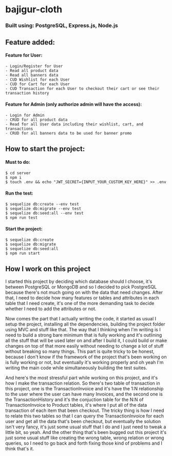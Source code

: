 # bajigur-cloth

### Built using: PostgreSQL, Express.js, Node.js
  ## Feature added:
  #### Feature for User:
    - Login/Register for User
    - Read all product data
    - Read all banners data
    - CUD Wishlist for each User
    - CUD for Cart for each User
    - CUD Transaction for each User to checkout their cart or see their transaction history
 
 #### Feature for Admin (only authorize admin will have the access):
    - Login for Admin
    - CRUD for all product data
    - Read for all User data including their wishlist, cart, and transactions
    - CRUD for all banners data to be used for banner promo
    
    
## How to start the project:
#### Must to do:
```
$ cd server
$ npm i
$ touch .env && echo "JWT_SECRET={INPUT_YOUR_CUSTOM_KEY_HERE}" >> .env
```

#### Run the test:
```
$ sequelize db:create --env test
$ sequelize db:migrate --env test
$ sequelize db:seed:all --env test
$ npm run test
```

#### Start the project:
```
$ sequelize db:create
$ sequelize db:migrate
$ sequelize db:seed:all
$ npm run start
```

## How I work on this project
I started this project by deciding which database should I choose, it's between PostgreSQL or MongoDB and so I decided to pick PostgreSQL because there's not much going on with the data that need changes. After that, I need to decide how many features or tables and attributes in each table that I need create, it's one of the more demanding task to decide whether I need to add the attributes or not.

Now comes the part that I actually writing the code, it started as usual I setup the project, installing all the dependencies, building the project folder using MVC and stuff like that. The way that I thinking when I'm writing is I need to build a strong bare minimum that is fully working and it's outlining all the stuff that will be used later on and after I build it, I could build or make changes on top of that more easily without needing to change a lot of stuff without breaking so many things. This part is quite tricky to be honest, because I don't know if the framework of the project that's been working on is fully working or not, but eventually it's working properly and oh yeah I'm writing the main code while simultaneously building the test suites.

And here's the most stressful part while working on this project, and it's how I make the transaction relation. So there's two table of transaction in this project, one is the TransactionInvoice and it's have the 1:N relationship to the user where the user can have many Invoices, and the second one is the TransactionHistory and it's the conjuction table for the N:N of TransactionInvoice to Product tables, it's where I put all of the data transaction of each item that been checkout. The tricky thing is how I need to relate this two tables so that I can query the TransactionInvoice for each user and get all the data that's been checkout, but eventually the solution isn't very fancy, it's just some usual stuff that I do and I just need to tweak a little bit, so yeah. And the other thing that's been bugged out this project it's just some usual stuff like creating the wrong table, wrong relation or wrong queries, so I need to go back and forth fixing those kind of problems and I think that's it.
